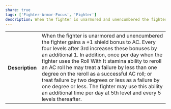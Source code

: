 ```yaml
---
share: true
tags: ['Fighter-Armor-Focus', 'Fighter']
description: When the fighter is unarmored and unencumbered the fighter gains a +1 shield bonus to AC. Every four levels after 3rd increases these bonuses by an additional 1. In addition, once per day when the fighter uses the Roll With It stamina ability to reroll an AC roll he may treat a failure by less than one degree on the reroll as a successful AC roll; or treat failure by two degrees or less as a failure by one degree or less. The fighter may use this ability an additional time per day at 5th level and every 5 levels thereafter.
---
```

<p><span style="overflow-x: auto;"><table><tbody><tr><th>Description</th><td>When the fighter is unarmored and unencumbered the fighter gains a +1 shield bonus to AC. Every four levels after 3rd increases these bonuses by an additional 1. In addition, once per day when the fighter uses the Roll With It stamina ability to reroll an AC roll he may treat a failure by less than one degree on the reroll as a successful AC roll; or treat failure by two degrees or less as a failure by one degree or less. The fighter may use this ability an additional time per day at 5th level and every 5 levels thereafter.</td></tr></tbody></table></span></p>